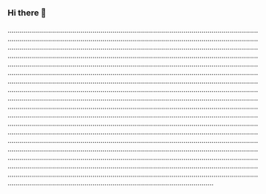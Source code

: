 ### Hi there 👋

..............................................................................................................................................................................................................................................................................................................................................................................................................................................................................................................................................................................................................................................................................................................................................................................................................................................................................................................................................................................................................................................................................................................................................................................................................................................................................................................................................................................................................................................................................................................................................................................................................................................................................................................................................................................................................................................................................................................................................................................................................................................................................................................................................................................................................................................................................................................................................................................................................................